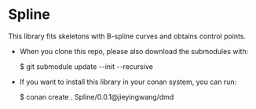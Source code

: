 # Spline

This library fits skeletons with B-spline curves and obtains control points.

- When you clone this repo, please also download the submodules with:

  $ git submodule update --init --recursive


- If you want to install this library in your conan system, you can run:

  $ conan create . Spline/0.0.1@jieyingwang/dmd

